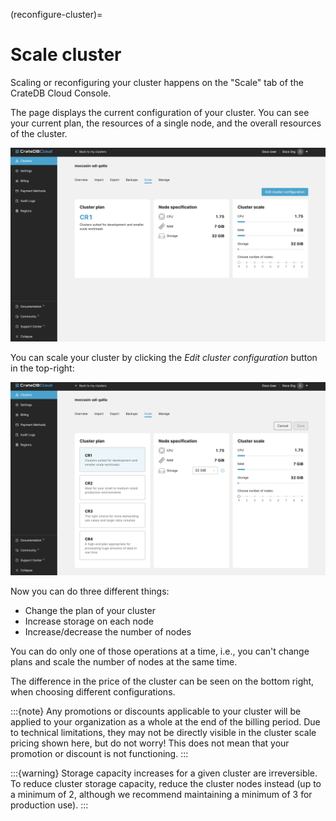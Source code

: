 (reconfigure-cluster)=
# Scale cluster

Scaling or reconfiguring your cluster happens on the \"Scale\" tab of
the CrateDB Cloud Console.

The page displays the current configuration of your cluster. You can see
your current plan, the resources of a single node, and the overall
resources of the cluster.

![Cloud Console cluster scaling tab](../_assets/img/cluster-scale.png)

You can scale your cluster by clicking the *Edit cluster configuration*
button in the top-right:

![Cloud Console cluster scaling edit](../_assets/img/cluster-scale-edit.png)

Now you can do three different things:

-   Change the plan of your cluster
-   Increase storage on each node
-   Increase/decrease the number of nodes

You can do only one of those operations at a time, i.e., you can\'t
change plans and scale the number of nodes at the same time.

The difference in the price of the cluster can be seen on the bottom
right, when choosing different configurations.

:::{note}
Any promotions or discounts applicable to your cluster will be applied
to your organization as a whole at the end of the billing period. Due to
technical limitations, they may not be directly visible in the cluster
scale pricing shown here, but do not worry! This does not mean that your
promotion or discount is not functioning.
:::

:::{warning}
Storage capacity increases for a given cluster are irreversible. To
reduce cluster storage capacity, reduce the cluster nodes instead (up to
a minimum of 2, although we recommend maintaining a minimum of 3 for
production use).
:::
